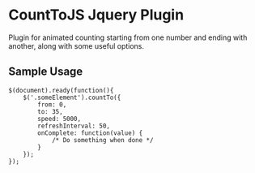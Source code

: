 CountToJS Jquery Plugin
=======================

Plugin for animated counting starting from one number and ending with another, along with some useful options.

Sample Usage
------


	$(document).ready(function(){
		$('.someElement').countTo({
			from: 0,
			to: 35,
			speed: 5000,
			refreshInterval: 50,
			onComplete: function(value) {
				/* Do something when done */
			}
		});
	});
